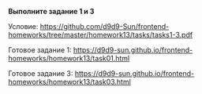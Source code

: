 **Выполните задание 1 и 3**

Условие: https://github.com/d9d9-Sun/frontend-homeworks/tree/master/homework13/tasks/tasks1-3.pdf

Готовое задание 1: https://d9d9-sun.github.io/frontend-homeworks/homework13/task01.html

Готовое задание 3: https://d9d9-sun.github.io/frontend-homeworks/homework13/task03.html